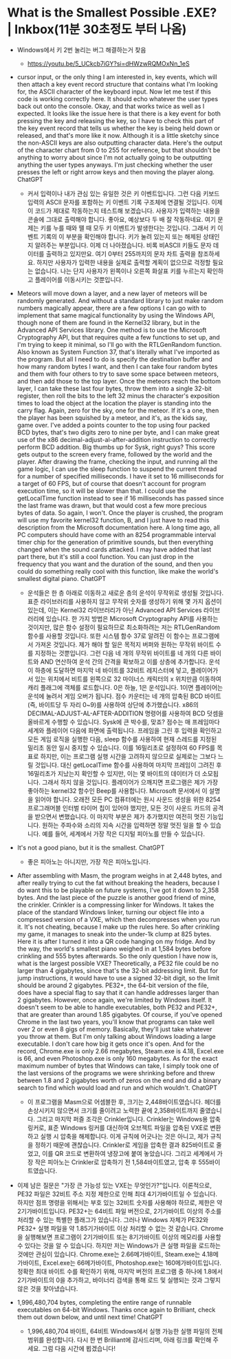 # What is the Smallest Possible .EXE? | Inkbox(11분 30초정도 부터 나옴)
- Windows에서 키 2번 눌리는 버그 해결하는거 찾음
  - https://youtu.be/5_UCkcb7iGY?si=dHWzwRQMOxNn_1eS


- cursor input, or the only thing I am interested in, key events, which will then attach a key event record structure that contains what I'm looking for, the ASCII character of the keyboard input. Now let me test if this code is working correctly here. It should echo whatever the user types back out onto the console. Okay, and that works twice as well as I expected. It looks like the issue here is that there is a key event for both pressing the key and releasing the key, so I have to check this part of the key event record that tells us whether the key is being held down or released, and that's more like it now. Although it is a little sketchy since the non-ASCII keys are also outputting character data. Here's the output of the character chart from 0 to 255 for reference, but that shouldn't be anything to worry about since I'm not actually going to be outputting anything the user types anyways. I'm just checking whether the user presses the left or right arrow keys and then moving the player along.
ChatGPT
  - 커서 입력이나 내가 관심 있는 유일한 것은 키 이벤트입니다. 그런 다음 키보드 입력의 ASCII 문자를 포함하는 키 이벤트 기록 구조체에 연결될 것입니다. 이제 이 코드가 제대로 작동하는지 테스트해 보겠습니다. 사용자가 입력하는 내용을 콘솔에 그대로 출력해야 합니다. 좋아요, 예상보다 두 배 잘 작동하네요. 여기 문제는 키를 누를 때와 뗄 때 모두 키 이벤트가 발생한다는 것입니다. 그래서 키 이벤트 기록의 이 부분을 확인해야 합니다. 키가 눌려 있는지 또는 해제된 상태인지 알려주는 부분입니다. 이제 더 나아졌습니다. 비록 비ASCII 키들도 문자 데이터를 출력하고 있지만요. 여기 0부터 255까지의 문자 차트 출력을 참조하세요. 하지만 사용자가 입력한 내용을 실제로 출력할 계획이 없으므로 걱정할 필요는 없습니다. 나는 단지 사용자가 왼쪽이나 오른쪽 화살표 키를 누르는지 확인하고 플레이어를 이동시키는 것뿐입니다.

- Meteors will move down a layer, and a new layer of meteors will be randomly generated. And without a standard library to just make random numbers magically appear, there are a few options I can go with to implement that same magical functionality by using the Windows API, though none of them are found in the Kernel32 library, but in the Advanced API Services library. One method is to use the Microsoft Cryptography API, but that requires quite a few functions to set up, and I'm trying to keep it minimal, so I'll go with the RTLGenRandom function. Also known as System Function 37, that's literally what I've imported as the program. But all I need to do is specify the destination buffer and how many random bytes I want, and then I can take four random bytes and them with four others to try to save some space between meteors, and then add those to the top layer. Once the meteors reach the bottom layer, I can take these last four bytes, throw them into a single 32-bit register, then roll the bits to the left 32 minus the character's exposition times to load the object at the location the player is standing into the carry flag. Again, zero for the sky, one for the meteor. If it's a one, then the player has been squished by a meteor, and it's, as the kids say, game over. I've added a points counter to the top using four packed BCD bytes, that's two digits zero to nine per byte, and I can make great use of the x86 decimal-adjust-al-after-addition instruction to correctly perform BCD addition. Big thumbs up for Sysk, right guys? This score gets output to the screen every frame, followed by the world and the player. After drawing the frame, checking the input, and running all the game logic, I can use the sleep function to suspend the current thread for a number of specified milliseconds. I have it set to 16 milliseconds for a target of 60 FPS, but of course that doesn't account for program execution time, so it will be slower than that. I could use the getLocalTime function instead to see if 16 milliseconds has passed since the last frame was drawn, but that would cost a few more precious bytes of data. So again, I won't. Once the player is crushed, the program will use my favorite kernel32 function, B, and I just have to read this description from the Microsoft documentation here. A long time ago, all PC computers should have come with an 8254 programmable interval timer chip for the generation of primitive sounds, but then everything changed when the sound cards attacked. I may have added that last part there, but it's still a cool function. You can just drop in the frequency that you want and the duration of the sound, and then you could do something really cool with this function, like make the world's smallest digital piano.
ChatGPT
  - 운석들은 한 층 아래로 이동하고 새로운 층의 운석이 무작위로 생성될 것입니다. 표준 라이브러리를 사용하지 않고 무작위 숫자를 생성하기 위해 몇 가지 옵션이 있는데, 이는 Kernel32 라이브러리가 아닌 Advanced API Services 라이브러리에 있습니다. 한 가지 방법은 Microsoft Cryptography API를 사용하는 것이지만, 많은 함수 설정이 필요하므로 최소화하려는 저는 RTLGenRandom 함수를 사용할 것입니다. 또한 시스템 함수 37로 알려진 이 함수는 프로그램에서 가져온 것입니다. 제가 해야 할 일은 목적지 버퍼와 원하는 무작위 바이트 수를 지정하는 것뿐입니다. 그런 다음 네 개의 무작위 바이트를 네 개의 다른 바이트와 AND 연산하여 운석 간의 간격을 확보하고 이를 상층에 추가합니다. 운석이 하층에 도달하면 마지막 네 바이트를 32비트 레지스터에 넣고, 플레이어가 서 있는 위치에서 비트를 왼쪽으로 32 마이너스 캐릭터의 x 위치만큼 이동하여 캐리 플래그에 객체를 로드합니다. 0은 하늘, 1은 운석입니다. 1이면 플레이어는 운석에 눌려서 게임 오버가 됩니다. 점수 카운터는 네 개의 압축된 BCD 바이트(즉, 바이트당 두 자리 0~9)를 사용하여 상단에 추가했습니다. x86의 DECIMAL-ADJUST-AL-AFTER-ADDITION 명령어를 사용하여 BCD 덧셈을 올바르게 수행할 수 있습니다. Sysk에 큰 박수를, 맞죠? 점수는 매 프레임마다 세계와 플레이어 다음에 화면에 출력됩니다. 프레임을 그린 후 입력을 확인하고 모든 게임 로직을 실행한 다음, sleep 함수를 사용하여 현재 스레드를 지정된 밀리초 동안 일시 중지할 수 있습니다. 이를 16밀리초로 설정하여 60 FPS를 목표로 하지만, 이는 프로그램 실행 시간을 고려하지 않으므로 실제로는 그보다 느릴 것입니다. 대신 getLocalTime 함수를 사용하여 마지막 프레임이 그려진 후 16밀리초가 지났는지 확인할 수 있지만, 이는 몇 바이트의 데이터가 더 소모됩니다. 그래서 하지 않을 것입니다. 플레이어가 으깨지면 프로그램은 제가 가장 좋아하는 kernel32 함수인 Beep를 사용합니다. Microsoft 문서에서 이 설명을 읽어야 합니다. 오래전 모든 PC 컴퓨터에는 원시 사운드 생성을 위한 8254 프로그래머블 인터벌 타이머 칩이 있어야 했지만, 모든 것이 사운드 카드의 공격을 받으면서 변했습니다. 이 마지막 부분은 제가 추가했지만 여전히 멋진 기능입니다. 원하는 주파수와 소리의 지속 시간을 입력하면 정말 멋진 일을 할 수 있습니다. 예를 들어, 세계에서 가장 작은 디지털 피아노를 만들 수 있습니다.

- It's not a good piano, but it is the smallest.
ChatGPT
  - 좋은 피아노는 아니지만, 가장 작은 피아노입니다.

- After assembling with Masm, the program weighs in at 2,448 bytes, and after really trying to cut the fat without breaking the headers, because I do want this to be playable on future systems, I've got it down to 2,358 bytes. And the last piece of the puzzle is another good friend of mine, the crinkler. Crinkler is a compressing linker for Windows. It takes the place of the standard Windows linker, turning our object file into a compressed version of a VXE, which then decompresses when you run it. It's not cheating, because I make up the rules here. So after crinkling my game, it manages to sneak into the under-1k clump at 825 bytes. Here it is after I turned it into a QR code hanging on my fridge. And by the way, the world's smallest piano weighed in at 1,584 bytes before crinkling and 555 bytes afterwards. So the only question I have now is, what is the largest possible VXE? Theoretically, a PE32 file could be no larger than 4 gigabytes, since that's the 32-bit addressing limit. But for jump instructions, it would have to use a signed 32-bit digit, so the limit should be around 2 gigabytes. PE32+, the 64-bit version of the file, does have a special flag to say that it can handle addresses larger than 2 gigabytes. However, once again, we're limited by Windows itself. It doesn't seem to be able to handle executables, both PE32 and PE32+, that are greater than around 1.85 gigabytes. Of course, if you've opened Chrome in the last two years, you'll know that programs can take well over 2 or even 8 gigs of memory. Basically, they'll just take whatever you throw at them. But I'm only talking about Windows loading a large executable. I don't care how big it gets once it's open. And for the record, Chrome.exe is only 2.66 megabytes, Steam.exe is 4.18, Excel.exe is 66, and even Photoshop.exe is only 160 megabytes. As for the exact maximum number of bytes that Windows can take, I simply took one of the last versions of the programs we were shrinking before and threw between 1.8 and 2 gigabytes worth of zeros on the end and did a binary search to find which would load and run and which wouldn't.
ChatGPT
  - 이 프로그램을 Masm으로 어셈블한 후, 크기는 2,448바이트였습니다. 헤더를 손상시키지 않으면서 크기를 줄이려고 노력한 끝에 2,358바이트까지 줄였습니다. 그리고 마지막 퍼즐 조각은 Crinkler입니다. Crinkler는 Windows용 압축 링커로, 표준 Windows 링커를 대신하여 오브젝트 파일을 압축된 VXE로 변환하고 실행 시 압축을 해제합니다. 이게 규칙에 어긋나는 것은 아니고, 제가 규칙을 정하기 때문에 괜찮습니다. Crinkler로 게임을 압축한 결과 825바이트로 줄었고, 이를 QR 코드로 변환하여 냉장고에 붙여 놓았습니다. 그리고 세계에서 가장 작은 피아노는 Crinkler로 압축하기 전 1,584바이트였고, 압축 후 555바이트였습니다.

- 이제 남은 질문은 "가장 큰 가능성 있는 VXE는 무엇인가?"입니다. 이론적으로, PE32 파일은 32비트 주소 지정 제한으로 인해 최대 4기가바이트일 수 있습니다. 하지만 점프 명령을 위해서는 부호 있는 32비트 숫자를 사용해야 하므로, 제한은 약 2기가바이트입니다. PE32+는 64비트 파일 버전으로, 2기가바이트 이상의 주소를 처리할 수 있는 특별한 플래그가 있습니다. 그러나 Windows 자체가 PE32와 PE32+ 실행 파일을 약 1.85기가바이트 이상 처리할 수 없는 것 같습니다. Chrome을 실행해보면 프로그램이 2기가바이트 또는 8기가바이트 이상의 메모리를 사용할 수 있다는 것을 알 수 있습니다. 하지만 저는 Windows가 큰 실행 파일을 로드하는 것에만 관심이 있습니다. Chrome.exe는 2.66메가바이트, Steam.exe는 4.18메가바이트, Excel.exe는 66메가바이트, Photoshop.exe는 160메가바이트입니다. 정확한 최대 바이트 수를 확인하기 위해, 마지막 버전의 프로그램 중 하나에 1.8에서 2기가바이트의 0을 추가하고, 바이너리 검색을 통해 로드 및 실행되는 것과 그렇지 않은 것을 찾아냈습니다.


- 1,996,480,704 bytes, completing the entire range of runnable executables on 64-bit Windows. Thanks once again to Brilliant, check them out down below, and until next time!
ChatGPT
  - 1,996,480,704 바이트, 64비트 Windows에서 실행 가능한 실행 파일의 전체 범위를 완성합니다. 다시 한 번 Brilliant에 감사드리며, 아래 링크를 확인해 주세요. 그럼 다음 시간에 뵙겠습니다!
